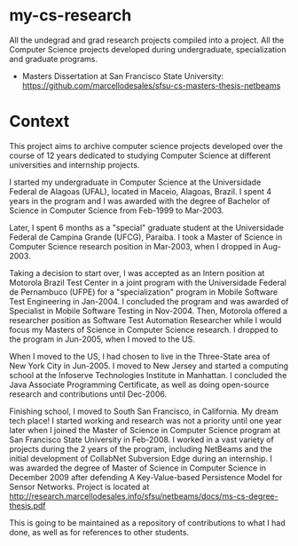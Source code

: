 my-cs-research
==============

All the undegrad and grad research projects compiled into a project. All the Computer Science projects developed 
during undergraduate, specialization and graduate programs.

* Masters Dissertation at San Francisco State University: https://github.com/marcellodesales/sfsu-cs-masters-thesis-netbeams

Context
============

This project aims to archive computer science projects developed over the course of 12 years dedicated to studying 
Computer Science at different universities and internship projects.

I started my undergraduate in Computer Science at the Universidade Federal de Alagoas (UFAL), located in Maceio, 
Alagoas, Brazil. I spent 4 years in the program and I was awarded with the degree of Bachelor of Science in Computer 
Science from Feb-1999 to Mar-2003.

Later, I spent 6 months as a "special" graduate student at the Universidade Federal de Campina Grande (UFCG), Paraiba. 
I took a Master of Science in Computer Science research position in Mar-2003, when I dropped in Aug-2003.

Taking a decision to start over, I was accepted as an Intern position at Motorola Brazil Test Center in a joint program 
with the Universidade Federal de Pernambuco (UFPE) for a "specialization" program in Mobile Software Test Engineering 
in Jan-2004. I concluded the program and was awarded of Specialist in Mobile Software Testing in Nov-2004. Then, Motorola 
offered a researcher position as Software Test Automation Researcher while I would focus my Masters of Science in Computer 
Science research. I dropped to the program in Jun-2005, when I moved to the US.

When I moved to the US, I had chosen to live in the Three-State area of New York City in Jun-2005. I moved to New Jersey 
and started a computing school at the Infoserve Technologies Institute in Manhattan. I concluded the Java Associate 
Programming Certificate, as well as doing open-source research and contributions until Dec-2006.

Finishing school, I moved to South San Francisco, in California. My dream tech place! I started working and research was 
not a priority until one year later when I joined the Master of Science in Computer Science program at San Francisco 
State University in Feb-2008. I worked in a vast variety of projects during the 2 years of the program, including 
NetBeams and the initial development of CollabNet Subversion Edge during an internship. I was awarded the degree of 
Master of Science in Computer Science in December 2009 after defending A Key-Value-based Persistence Model for Sensor 
Networks. Project is located at http://research.marcellodesales.info/sfsu/netbeams/docs/ms-cs-degree-thesis.pdf

This is going to be maintained as a repository of contributions to what I had done, as well as for references to other 
students.

